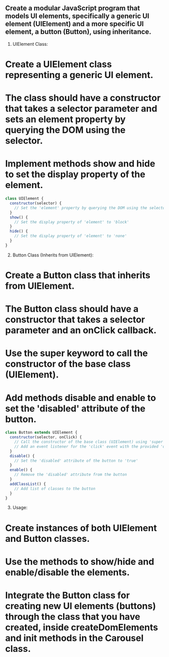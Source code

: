 ## Create a modular JavaScript program that models UI elements, specifically a generic UI element (UIElement) and a more specific UI element, a button (Button), using inheritance.

1. UIElement Class:

# Create a UIElement class representing a generic UI element.

# The class should have a constructor that takes a selector parameter and sets an element property by querying the DOM using the selector.

# Implement methods show and hide to set the display property of the element.

```javascript
class UIElement {
  constructor(selector) {
    // Set the 'element' property by querying the DOM using the selector
  }
  show() {
    // Set the display property of 'element' to 'block'
  }
  hide() {
    // Set the display property of 'element' to 'none'
  }
}
```

2. Button Class (Inherits from UIElement):

# Create a Button class that inherits from UIElement.

# The Button class should have a constructor that takes a selector parameter and an onClick callback.

# Use the super keyword to call the constructor of the base class (UIElement).

# Add methods disable and enable to set the 'disabled' attribute of the button.

```javascript
class Button extends UIElement {
  constructor(selector, onClick) {
    // Call the constructor of the base class (UIElement) using 'super'
    // Add an event listener for the 'click' event with the provided 'onClick' callback
  }
  disable() {
    // Set the 'disabled' attribute of the button to 'true'
  }
  enable() {
    // Remove the 'disabled' attribute from the button
  }
  addClassList() {
    // Add list of classes to the button
  }
}
```

3. Usage:

# Create instances of both UIElement and Button classes.

# Use the methods to show/hide and enable/disable the elements.

# Integrate the Button class for creating new UI elements (buttons) through the class that you have created, inside createDomElements and init methods in the Carousel class.
